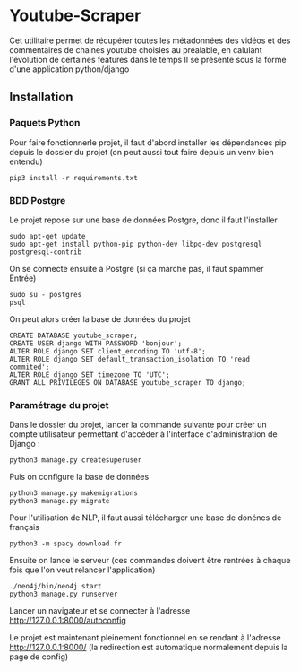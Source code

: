 # Youtube-Scraper

Cet utilitaire permet de récupérer toutes les métadonnées des vidéos et des commentaires de chaines youtube choisies au préalable, en calulant l'évolution de certaines features dans le temps
Il se présente sous la forme d'une application python/django

## Installation

### Paquets Python

Pour faire fonctionnerle projet, il faut d'abord installer les dépendances pip depuis le dossier du projet (on peut aussi tout faire depuis un venv bien entendu)

	pip3 install -r requirements.txt

### BDD Postgre

Le projet repose sur une base de données Postgre, donc il faut l'installer

	sudo apt-get update
	sudo apt-get install python-pip python-dev libpq-dev postgresql postgresql-contrib

On se connecte ensuite à Postgre (si ça marche pas, il faut spammer Entrée)

	sudo su - postgres
	psql

On peut alors créer la base de données du projet


	CREATE DATABASE youtube_scraper;
	CREATE USER django WITH PASSWORD 'bonjour';
	ALTER ROLE django SET client_encoding TO 'utf-8';
	ALTER ROLE django SET default_transaction_isolation TO 'read commited';
	ALTER ROLE django SET timezone TO 'UTC';
	GRANT ALL PRIVILEGES ON DATABASE youtube_scraper TO django;



### Paramétrage du projet

Dans le dossier du projet, lancer la commande suivante pour créer un compte utilisateur permettant d'accéder à l'interface d'administration de Django :

	python3 manage.py createsuperuser

Puis on configure la base de données

	python3 manage.py makemigrations
	python3 manage.py migrate

Pour l'utilisation de NLP, il faut aussi télécharger une base de donénes de français

	python3 -m spacy download fr

Ensuite on lance le serveur (ces commandes doivent être rentrées à chaque fois que l'on veut relancer l'application)

	./neo4j/bin/neo4j start
	python3 manage.py runserver

Lancer un navigateur et se connecter à l'adresse <http://127.0.0.1:8000/autoconfig>

Le projet est maintenant pleinement fonctionnel en se rendant à l'adresse <http://127.0.0.1:8000/> (la redirection est automatique normalement depuis la page de config)

